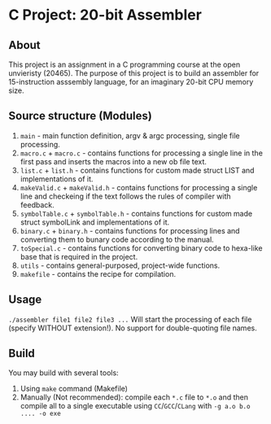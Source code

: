 # C Project: 20-bit Assembler

## About
This project is an assignment in a C programming course at the open unvieristy (20465). The purpose of this project is to build an assembler for 15-instruction asssembly language, for an imaginary 20-bit CPU memory size.


## Source structure (Modules)
1. `main` - main function definition, argv & argc processing, single file processing.
2. `macro.c` + `macro.c` - contains functions for processing a single line in the first pass and inserts the macros into a new ob file text.
3. `list.c` + `list.h` - contains functions for custom made struct LIST and implementations of it.
4. `makeValid.c` + `makeValid.h` - contains functions for processing a single line and checkeing if the text follows the rules of compiler with feedback.
5. `symbolTable.c` + `symbolTable.h` - contains functions for custom made struct symbolLink and implementations of it.
6. `binary.c` + `binary.h` -  contains functions for processing lines and converting them to bunary code according to the manual.
7. `toSpecial.c` - contains functions for converting binary code to hexa-like base that is required in the project.
8. `utils` - contains general-purposed, project-wide functions.
9. `makefile` - contains the recipe for compilation.

## Usage
`./assembler file1 file2 file3 ...`
Will start the processing of each file (specify WITHOUT extension!). No support for double-quoting file names.

## Build
You may build with several tools:
1. Using `make` command (Makefile)
2. Manually (Not recommended): compile each `*.c` file to `*.o` and then compile all to a single executable using `CC`/`GCC`/`CLang` with `-g a.o b.o .... -o exe`
